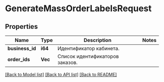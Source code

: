 # GenerateMassOrderLabelsRequest

## Properties

Name | Type | Description | Notes
------------ | ------------- | ------------- | -------------
**business_id** | **i64** | Идентификатор кабинета. | 
**order_ids** | **Vec<i64>** | Список идентификаторов заказов. | 

[[Back to Model list]](../README.md#documentation-for-models) [[Back to API list]](../README.md#documentation-for-api-endpoints) [[Back to README]](../README.md)


